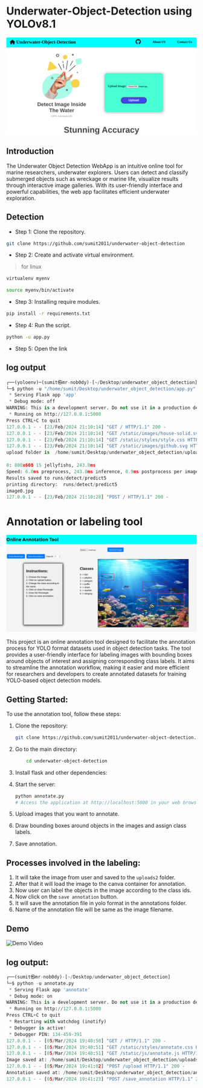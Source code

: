 # Underwater-Object-Detection using YOLOv8.1
![image](static/images/2.png)  

## Introduction
<p>
The Underwater Object Detection WebApp is an intuitive online tool for marine researchers, underwater explorers. Users can detect and classify submerged objects such as wreckage or marine life, visualize results through interactive image galleries. With its user-friendly interface and powerful capabilities, the web app facilitates efficient underwater exploration.
</p>

## Detection
* Step 1: Clone the repository.
```bash
git clone https://github.com/sumit2011/underwater-object-detection
```

* Step 2: Create and activate virtual environment.
> for linux
```bash
virtualenv myenv
```
```bash
source myenv/bin/activate
```


* Step 3: Installing require modules.
```bash
pip install -r requirements.txt
```

* Step 4: Run the script.
```bash
python -u app.py
```
* Step 5: Open the link 


## log output
```python
┌──(yoloenv)─(sumit㉿mr-nob0dy)-[~/Desktop/underwater_object_detection]
└─$ python -u "/home/sumit/Desktop/underwater_object_detection/app.py"
 * Serving Flask app 'app'
 * Debug mode: off
WARNING: This is a development server. Do not use it in a production deployment. Use a production WSGI server instead.
 * Running on http://127.0.0.1:5000
Press CTRL+C to quit
127.0.0.1 - - [23/Feb/2024 21:10:14] "GET / HTTP/1.1" 200 -
127.0.0.1 - - [23/Feb/2024 21:10:14] "GET /static/images/house-solid.svg HTTP/1.1" 304 -
127.0.0.1 - - [23/Feb/2024 21:10:14] "GET /static/styles/style.css HTTP/1.1" 304 -
127.0.0.1 - - [23/Feb/2024 21:10:14] "GET /static/images/github.svg HTTP/1.1" 304 -
upload folder is  /home/sumit/Desktop/underwater_object_detection/uploads/images/image7.jpg

0: 800x608 15 jellyfishs, 243.0ms
Speed: 6.0ms preprocess, 243.0ms inference, 0.9ms postprocess per image at shape (1, 3, 800, 608)
Results saved to runs/detect/predict5
printing directory:  runs/detect/predict5
image0.jpg
127.0.0.1 - - [23/Feb/2024 21:10:28] "POST / HTTP/1.1" 200 -
```

# Annotation or labeling tool

![image](static/images/1.png)  

This project is an online annotation tool designed to facilitate the annotation process for YOLO format datasets used in object detection tasks. The tool provides a user-friendly interface for labeling images with bounding boxes around objects of interest and assigning corresponding class labels. It aims to streamline the annotation workflow, making it easier and more efficient for researchers and developers to create annotated datasets for training YOLO-based object detection models.

## Getting Started:

To use the annotation tool, follow these steps:

1. Clone the repository:
    ```bash
    git clone https://github.com/sumit2011/underwater-object-detection.git
    ```
2. Go to the main directory:
    ```bash
        cd underwater-object-detection
    ```
3. Install flask and other dependencies:

4. Start the server:
    ```bash
    python annotate.py
    # Access the application at http://localhost:5000 in your web browser
    ```
5. Upload images that you want to annotate.
6. Draw bounding boxes around objects in the images and assign class labels.
7. Save annotation.

## Processes involved in the labeling:

1. It will take the image from user and saved to the `uploads2` folder.
2. After that it will load the image to the canva container for annotation.
3. Now user can label the objects in the image according to the class ids.
4. Now click on the `save annotation` button.
5. It will save the annotation file in yolo format in the annotations folder.
6. Name of the annotation file will be same as the image filename.

## Demo
![Demo Video](static/images/demo.gif)

## log output:

```python
┌──(sumit㉿mr-nob0dy)-[~/Desktop/underwater_object_detection]
└─$ python -u annotate.py 
 * Serving Flask app 'annotate'
 * Debug mode: on
WARNING: This is a development server. Do not use it in a production deployment. Use a production WSGI server instead.
 * Running on http://127.0.0.1:5000
Press CTRL+C to quit
 * Restarting with watchdog (inotify)
 * Debugger is active!
 * Debugger PIN: 134-459-391
127.0.0.1 - - [05/Mar/2024 19:40:50] "GET / HTTP/1.1" 200 -
127.0.0.1 - - [05/Mar/2024 19:40:51] "GET /static/styles/annotate.css HTTP/1.1" 304 -
127.0.0.1 - - [05/Mar/2024 19:40:51] "GET /static/js/annotate.js HTTP/1.1" 304 -
Image saved at: /home/sumit/Desktop/underwater_object_detection/uploads2/image11.jpg
127.0.0.1 - - [05/Mar/2024 19:41:02] "POST /upload HTTP/1.1" 200 -
Annotation saved at: /home/sumit/Desktop/underwater_object_detection/annotations/image11.txt
127.0.0.1 - - [05/Mar/2024 19:41:23] "POST /save_annotation HTTP/1.1" 200 -
```


